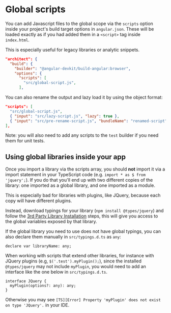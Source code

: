 # Global scripts

You can add Javascript files to the global scope via the `scripts` option inside your
project's build target options in `angular.json`.
These will be loaded exactly as if you had added them in a `<script>` tag inside `index.html`.

This is especially useful for legacy libraries or analytic snippets.

```json
"architect": {
  "build": {
    "builder": "@angular-devkit/build-angular:browser",
    "options": {
      "scripts": [
        "src/global-script.js",
      ],
```

You can also rename the output and lazy load it by using the object format:

```json
"scripts": [
  "src/global-script.js",
  { "input": "src/lazy-script.js", "lazy": true },
  { "input": "src/pre-rename-script.js", "bundleName": "renamed-script" },
],
```

Note: you will also need to add any scripts to the `test` builder if you need them for unit tests.

## Using global libraries inside your app

Once you import a library via the scripts array, you should **not** import it via a import statement
in your TypeScript code (e.g. `import * as $ from 'jquery';`).
If you do that you'll end up with two different copies of the library: one imported as a
global library, and one imported as a module.

This is especially bad for libraries with plugins, like JQuery, because each copy will have
different plugins.

Instead, download typings for your library (`npm install @types/jquery`) and follow
the [3rd Party Library Installation](https://github.com/angular/angular-cli/wiki/stories-third-party-lib) steps,
this will give you access to the global variables exposed by that library.

If the global library you need to use does not have global typings, you can also declare them
manually in `src/typings.d.ts` as `any`:

```
declare var libraryName: any;
```

When working with scripts that extend other libraries, for instance with JQuery plugins
(e.g, `$('.test').myPlugin();`), since the installed `@types/jquery` may not include `myPlugin`,
you would need to add an interface like the one below in `src/typings.d.ts`.

```
interface JQuery {
  myPlugin(options?: any): any;
}
```

Otherwise you may see `[TS][Error] Property 'myPlugin' does not exist on type 'JQuery'.` in your IDE.
